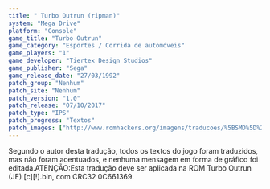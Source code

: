 ```yaml
---
title: " Turbo Outrun (ripman)"
system: "Mega Drive"
platform: "Console"
game_title: "Turbo Outrun"
game_category: "Esportes / Corrida de automóveis"
game_players: "1"
game_developer: "Tiertex Design Studios"
game_publisher: "Sega"
game_release_date: "27/03/1992"
patch_group: "Nenhum"
patch_site: "Nenhum"
patch_version: "1.0"
patch_release: "07/10/2017"
patch_type: "IPS"
patch_progress: "Textos"
patch_images: ["http://www.romhackers.org/imagens/traducoes/%5BSMD%5D%20Turbo%20Outrun%20-%201.png","http://www.romhackers.org/imagens/traducoes/%5BSMD%5D%20Turbo%20Outrun%20-%202.png","http://www.romhackers.org/imagens/traducoes/%5BSMD%5D%20Turbo%20Outrun%20-%203.png"]
---
```

Segundo o autor desta tradução, todos os textos do jogo foram traduzidos, mas não foram acentuados, e nenhuma mensagem em forma de gráfico foi editada.ATENÇÃO:Esta tradução deve ser aplicada na ROM Turbo Outrun (JE) [c][!].bin, com CRC32 0C661369.
